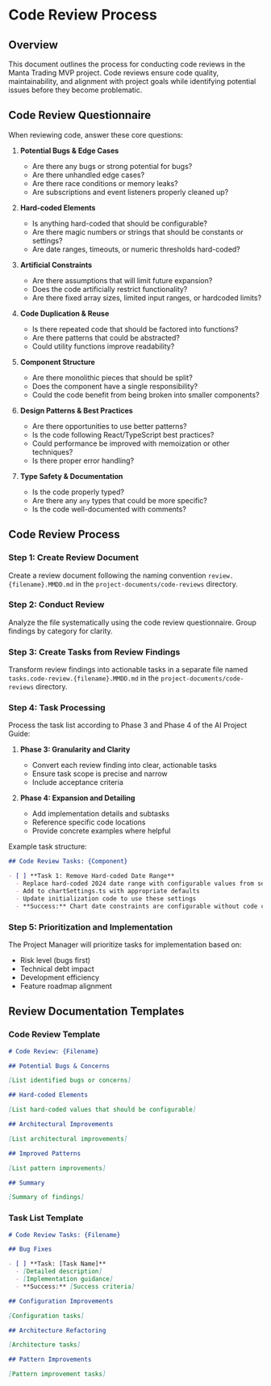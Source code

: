 # Code Review Process

## Overview

This document outlines the process for conducting code reviews in the Manta Trading MVP project. Code reviews ensure code quality, maintainability, and alignment with project goals while identifying potential issues before they become problematic.

## Code Review Questionnaire

When reviewing code, answer these core questions:

1. **Potential Bugs & Edge Cases**

   - Are there any bugs or strong potential for bugs?
   - Are there unhandled edge cases?
   - Are there race conditions or memory leaks?
   - Are subscriptions and event listeners properly cleaned up?

2. **Hard-coded Elements**

   - Is anything hard-coded that should be configurable?
   - Are there magic numbers or strings that should be constants or settings?
   - Are date ranges, timeouts, or numeric thresholds hard-coded?

3. **Artificial Constraints**

   - Are there assumptions that will limit future expansion?
   - Does the code artificially restrict functionality?
   - Are there fixed array sizes, limited input ranges, or hardcoded limits?

4. **Code Duplication & Reuse**

   - Is there repeated code that should be factored into functions?
   - Are there patterns that could be abstracted?
   - Could utility functions improve readability?

5. **Component Structure**

   - Are there monolithic pieces that should be split?
   - Does the component have a single responsibility?
   - Could the code benefit from being broken into smaller components?

6. **Design Patterns & Best Practices**

   - Are there opportunities to use better patterns?
   - Is the code following React/TypeScript best practices?
   - Could performance be improved with memoization or other techniques?
   - Is there proper error handling?

7. **Type Safety & Documentation**
   - Is the code properly typed?
   - Are there any `any` types that could be more specific?
   - Is the code well-documented with comments?

## Code Review Process

### Step 1: Create Review Document

Create a review document following the naming convention `review.{filename}.MMDD.md` in the `project-documents/code-reviews` directory.

### Step 2: Conduct Review

Analyze the file systematically using the code review questionnaire. Group findings by category for clarity.

### Step 3: Create Tasks from Review Findings

Transform review findings into actionable tasks in a separate file named `tasks.code-review.{filename}.MMDD.md` in the `project-documents/code-reviews` directory.

### Step 4: Task Processing

Process the task list according to Phase 3 and Phase 4 of the AI Project Guide:

1. **Phase 3: Granularity and Clarity**

   - Convert each review finding into clear, actionable tasks
   - Ensure task scope is precise and narrow
   - Include acceptance criteria

2. **Phase 4: Expansion and Detailing**
   - Add implementation details and subtasks
   - Reference specific code locations
   - Provide concrete examples where helpful

Example task structure:

```markdown
## Code Review Tasks: {Component}

- [ ] **Task 1: Remove Hard-coded Date Range**
  - Replace hard-coded 2024 date range with configurable values from settings
  - Add to chartSettings.ts with appropriate defaults
  - Update initialization code to use these settings
  - **Success:** Chart date constraints are configurable without code changes
```

### Step 5: Prioritization and Implementation

The Project Manager will prioritize tasks for implementation based on:

- Risk level (bugs first)
- Technical debt impact
- Development efficiency
- Feature roadmap alignment

## Review Documentation Templates

### Code Review Template

```markdown
# Code Review: {Filename}

## Potential Bugs & Concerns

[List identified bugs or concerns]

## Hard-coded Elements

[List hard-coded values that should be configurable]

## Architectural Improvements

[List architectural improvements]

## Improved Patterns

[List pattern improvements]

## Summary

[Summary of findings]
```

### Task List Template

```markdown
# Code Review Tasks: {Filename}

## Bug Fixes

- [ ] **Task: [Task Name]**
  - [Detailed description]
  - [Implementation guidance]
  - **Success:** [Success criteria]

## Configuration Improvements

[Configuration tasks]

## Architecture Refactoring

[Architecture tasks]

## Pattern Improvements

[Pattern improvement tasks]
```
